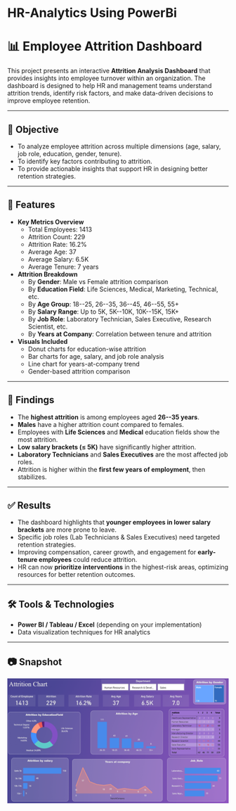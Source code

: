 # HR-Analytics Using PowerBi

# 📊 Employee Attrition Dashboard

This project presents an interactive **Attrition Analysis Dashboard**
that provides insights into employee turnover within an organization.
The dashboard is designed to help HR and management teams understand
attrition trends, identify risk factors, and make data-driven decisions
to improve employee retention.

------------------------------------------------------------------------

## 🎯 Objective

-   To analyze employee attrition across multiple dimensions (age,
    salary, job role, education, gender, tenure).
-   To identify key factors contributing to attrition.
-   To provide actionable insights that support HR in designing better
    retention strategies.

------------------------------------------------------------------------

## 🚀 Features

-   **Key Metrics Overview**
    -   Total Employees: 1413
    -   Attrition Count: 229
    -   Attrition Rate: 16.2%
    -   Average Age: 37
    -   Average Salary: 6.5K
    -   Average Tenure: 7 years
-   **Attrition Breakdown**
    -   By **Gender**: Male vs Female attrition comparison
    -   By **Education Field**: Life Sciences, Medical, Marketing,
        Technical, etc.
    -   By **Age Group**: 18--25, 26--35, 36--45, 46--55, 55+
    -   By **Salary Range**: Up to 5K, 5K--10K, 10K--15K, 15K+
    -   By **Job Role**: Laboratory Technician, Sales Executive,
        Research Scientist, etc.
    -   By **Years at Company**: Correlation between tenure and
        attrition
-   **Visuals Included**
    -   Donut charts for education-wise attrition
    -   Bar charts for age, salary, and job role analysis
    -   Line chart for years-at-company trend
    -   Gender-based attrition comparison

------------------------------------------------------------------------

## 🔎 Findings

-   The **highest attrition** is among employees aged **26--35 years**.
-   **Males** have a higher attrition count compared to females.
-   Employees with **Life Sciences** and **Medical** education fields
    show the most attrition.
-   **Low salary brackets (≤ 5K)** have significantly higher attrition.
-   **Laboratory Technicians** and **Sales Executives** are the most
    affected job roles.
-   Attrition is higher within the **first few years of employment**,
    then stabilizes.

------------------------------------------------------------------------

## ✅ Results

-   The dashboard highlights that **younger employees in lower salary
    brackets** are more prone to leave.
-   Specific job roles (Lab Technicians & Sales Executives) need
    targeted retention strategies.
-   Improving compensation, career growth, and engagement for
    **early-tenure employees** could reduce attrition.
-   HR can now **prioritize interventions** in the highest-risk areas,
    optimizing resources for better retention outcomes.

------------------------------------------------------------------------

## 🛠️ Tools & Technologies

-   **Power BI / Tableau / Excel** (depending on your implementation)
-   Data visualization techniques for HR analytics

------------------------------------------------------------------------

## 📷 Snapshot

![Attrition Dashboard](https://github.com/sahil-sawal/HR-Analytics-PowerBI/blob/main/Snapshot%20of%20Project.png)

